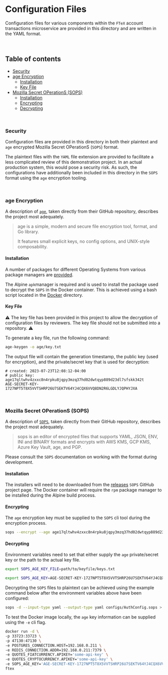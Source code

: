 # Configuration Files

Configuration files for various components within the `FTeX` account transactions microservice are provided in this
directory and are written in the YAML format.

<br/>

## Table of contents

- [Security](#security)
- [age Encryption](#age-encryption)
    - [Installation](#installation)
    - [Key File](#key-file)
- [Mozilla Secret OPerationS (SOPS)](#mozilla-secret-operations-sops)
    - [Installation](#installation)
    - [Encrypting](#encrypting)
    - [Decrypting](#decrypting)

<br/>

### Security

Configuration files are provided in this directory in both their plaintext and `age` encrypted Mozilla Secret OPerationS
(`SOPS`) format.

The plaintext files with the `YAML` file extension are provided to facilitate a less complicated review of this
demonstration project. In an actual production system, this would pose a security risk. As such, the configurations have
additionally been included in this directory in the `SOPS` format using the `age` encryption tooling.

<br/>

### age Encryption

A description of [`age`](https://github.com/FiloSottile/age/tree/main), taken directly from their GitHub repository,
describes the project most adequately.

> age is a simple, modern and secure file encryption tool, format, and Go library.
>
> It features small explicit keys, no config options, and UNIX-style composability.

#### Installation

A number of packages for different Operating Systems from various package managers are
[provided](https://github.com/FiloSottile/age/tree/main#installation).

The Alpine `apk`manager is required and is used to install the package used to decrypt the `SOPS` in the Docker
container.
This is achieved using a bash script located in the [Docker](../docker/bootstrap.sh) directory.

#### Key File

:warning: The key file has been provided in this project to allow the decryption of configuration files by reviewers. The key file should not be submitted into a repository. :warning:

To generate a key file, run the following command:

```bash
age-keygen -o age/key.txt
```

The output file will contain the generation timestamp, the public key (used for encryption), and the private/secret key
that is used for decryption:

```text
# created: 2023-07-23T12:08:12-04:00
# public key: age17qltwhv4zxxc8n4rpku8jqpy3mzq37hd02dwtqyp889d23dl7sfskk342t
AGE-SECRET-KEY-1727NPT5T8X5VVTSHRP26U7SEKTV64YJ4CQX6VVQ8DN2R6LGDLYJQPHYJXA
```

<br/>

### Mozilla Secret OPerationS (SOPS)

A description of [`SOPS`](https://github.com/getsops/sops#encrypting-using-age), taken directly from their GitHub
repository, describes the project most adequately.

> sops is an editor of encrypted files that supports YAML, JSON, ENV, INI and BINARY formats and encrypts with AWS KMS,
> GCP KMS, Azure Key Vault, age, and PGP.

Please consult the `SOPS` documentation on working with the format during development.

#### Installation

The installers will need to be downloaded from the [releases](https://github.com/getsops/sops/releases) `SOPS`
GitHub project page. The Docker container will require the `rpm` package manager to be installed during the Alpine build
process.

#### Encrypting

The `age` encryption key must be supplied to the `SOPS` cli tool during the encryption process.

```bash
sops --encrypt --age age17qltwhv4zxxc8n4rpku8jqpy3mzq37hd02dwtqyp889d23dl7sfskk342t configs/AuthConfig.yaml > configs/AuthConfig.sops
```

#### Decrypting

Environment variables need to set that either supply the `age` private/secret key or the path to the actual key file.

```bash
export SOPS_AGE_KEY_FILE=path/to/keyfile/keys.txt
```

```bash
export SOPS_AGE_KEY=AGE-SECRET-KEY-1727NPT5T8X5VVTSHRP26U7SEKTV64YJ4CQX6VVQ8DN2R6LGDLYJQPHYJXA
```

Decrypting the `SOPS` files to plaintext can be achieved using the example command below after the environment variables
above have been configured:

```bash
sops -d --input-type yaml --output-type yaml configs/AuthConfig.sops > configs/AuthConfig.yaml
```

To test the Docker image locally, the `age` key information can be supplied using the `-e` cli flag.

```bash
docker run -d \
-p 33723:33723 \
-p 47130:47130 \
-e POSTGRES_CONNECTION.HOST=192.168.0.211 \
-e REDIS_CONNECTION.ADDR=192.168.0.211:7379 \
-e QUOTES_FIATCURRENCY.APIKEY='some-api-key' \
-e QUOTES_CRYPTOCURRENCY.APIKEY='some-api-key' \
-e SOPS_AGE_KEY='AGE-SECRET-KEY-1727NPT5T8X5VVTSHRP26U7SEKTV64YJ4CQX6VVQ8DN2R6LGDLYJQPHYJXA' \
ftex
```

